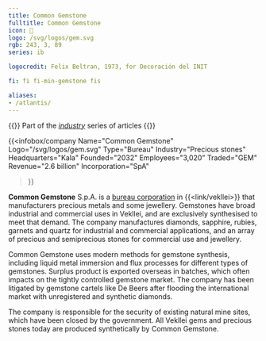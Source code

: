 ```yaml
---
title: Common Gemstone
fulltitle: Common Gemstone
icon: 💎
logo: /svg/logos/gem.svg
rgb: 243, 3, 89
series: ib

logocredit: Felix Beltran, 1973, for Decoración del INIT

fi: fi fi-min-gemstone fis

aliases:
- /atlantis/
---
```

{{<note series>}}
 Part of the *[industry](/industry/)* series of articles
{{</note>}}

{{<infobox/company
	  Name="Common Gemstone"
	  Logo="/svg/logos/gem.svg"
	  Type="Bureau"
	  Industry="Precious stones"
	  Headquarters="Kala"
	  Founded="2032"
	  Employees="3,020"
	  Traded="GEM"
	  Revenue="2.6 billion"
	  Incorporation="SpA"
  >}}

<span class="fi fi-min-gemstone fis"></span> **Common Gemstone** S.p.A. is a [bureau corporation](/bureaus/) in {{<link/vekllei>}} that manufacturers precious metals and some jewellery. Gemstones have broad industrial and commercial uses in Vekllei, and are exclusively synthesised to meet that demand. The company manufactures diamonds, sapphire, rubies, garnets and quartz for industrial and commercial applications, and an array of precious and semiprecious stones for commercial use and jewellery.

Common Gemstone uses modern methods for gemstone synthesis, including liquid metal immersion and flux processes for different types of gemstones. Surplus product is exported overseas in batches, which often impacts on the tightly controlled gemstone market. The company has been litigated by gemstone cartels like De Beers after flooding the international market with unregistered and synthetic diamonds.

The company is responsible for the security of existing natural mine sites, which have been closed by the government. All Vekllei gems and precious stones today are produced synthetically by Common Gemstone.

